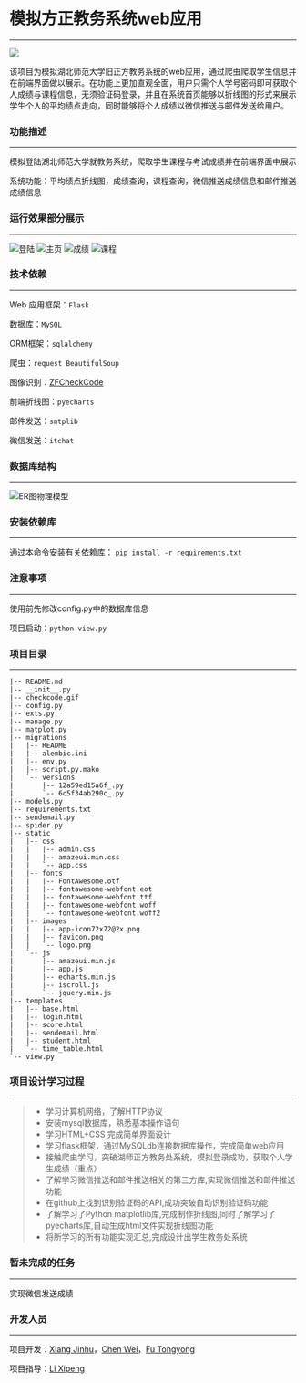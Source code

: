 # 模拟方正教务系统web应用

---
![](https://camo.githubusercontent.com/392a32588691a8418368a51ff33a12d41f11f0a9/68747470733a2f2f696d672e736869656c64732e696f2f62616467652f707974686f6e2d322e372d6666363962342e737667)

该项目为模拟湖北师范大学旧正方教务系统的web应用，通过爬虫爬取学生信息并在前端界面做以展示。在功能上更加直观全面，用户只需个人学号密码即可获取个人成绩与课程信息，无须验证码登录，并且在系统首页能够以折线图的形式来展示学生个人的平均绩点走向，同时能够将个人成绩以微信推送与邮件发送给用户。

### 功能描述
---
模拟登陆湖北师范大学就教务系统，爬取学生课程与考试成绩并在前端界面中展示

系统功能：平均绩点折线图，成绩查询，课程查询，微信推送成绩信息和邮件推送成绩信息

### 运行效果部分展示
---
![登陆](http://a3.qpic.cn/psb?/V13uRwZ427WzZu/qO4EPt8MgdOSl3knp*AwplMtwtC7qlrRbNtZiyVO0go!/b/dDYBAAAAAAAA&ek=1&kp=1&pt=0&bo=PAe7AzwHuwMDEDU!&tl=1&vuin=2018982763&tm=1535270400&sce=60-4-3&rf=viewer_311)
![主页](http://a2.qpic.cn/psb?/V13uRwZ427WzZu/7qpDE95.RPvGzU.BhHIyAM2vnMNP7Ga6u.6EWIq4SPo!/b/dDUBAAAAAAAA&ek=1&kp=1&pt=0&bo=PQe9Az0HvQMRECc!&tl=1&vuin=2018982763&tm=1535270400&sce=50-1-1&rf=viewer_311)
![成绩](http://a4.qpic.cn/psb?/V13uRwZ427WzZu/m2DOMcF8LZ3cALHpX3iY*FyBRDRiDDq6QWHvnffPXck!/b/dDcBAAAAAAAA&ek=1&kp=1&pt=0&bo=PAczAzwHMwMRECc!&tl=3&vuin=2018982763&tm=1535270400&sce=60-4-3&rf=viewer_311)
![课程](http://a3.qpic.cn/psb?/V13uRwZ427WzZu/kQjxaXIYleww0vD.K9mcIVrrBpWgS4zF.qu0pCywk9I!/b/dEIBAAAAAAAA&ek=1&kp=1&pt=0&bo=PAe7AzwHuwMRECc!&tl=1&vuin=2018982763&tm=1535270400&sce=50-1-1&rf=viewer_311)


### 技术依赖
---
Web 应用框架：`Flask`

数据库：`MySQL`

ORM框架：`sqlalchemy`

爬虫：`request BeautifulSoup`

图像识别：[ZFCheckCode](https://github.com/sctpan/CheckCodeRecognition)

前端折线图：`pyecharts`

邮件发送：`smtplib`

微信发送：`itchat`

### 数据库结构
---
![ER图物理模型](http://a3.qpic.cn/psb?/V13uRwZ427WzZu/ld1yoDJ9Vn78Ovt0CBEbweBfgj*MTqd393ItNgZ8nko!/b/dFYBAAAAAAAA&ek=1&kp=1&pt=0&bo=4AMkAuADJAIDEDU!&tl=1&vuin=2018982763&tm=1535277600&sce=60-4-3&rf=viewer_311)

### 安装依赖库
---
通过本命令安装有关依赖库：
`pip install -r requirements.txt`

### 注意事项
---
使用前先修改config.py中的数据库信息

项目启动：`python view.py`

### 项目目录
---
```
|-- README.md
|-- __init__.py
|-- checkcode.gif
|-- config.py            
|-- exts.py
|-- manage.py
|-- matplot.py
|-- migrations				
|   |-- README
|   |-- alembic.ini
|   |-- env.py
|   |-- script.py.mako
|   `-- versions
|       |-- 12a59ed15a6f_.py
|       `-- 6c5f34ab290c_.py
|-- models.py
|-- requirements.txt
|-- sendemail.py
|-- spider.py
|-- static
|   |-- css
|   |   |-- admin.css
|   |   |-- amazeui.min.css
|   |   `-- app.css
|   |-- fonts
|   |   |-- FontAwesome.otf
|   |   |-- fontawesome-webfont.eot
|   |   |-- fontawesome-webfont.ttf
|   |   |-- fontawesome-webfont.woff
|   |   `-- fontawesome-webfont.woff2
|   |-- images
|   |   |-- app-icon72x72@2x.png
|   |   |-- favicon.png
|   |   `-- logo.png
|   `-- js
|       |-- amazeui.min.js
|       |-- app.js
|       |-- echarts.min.js
|       |-- iscroll.js
|       `-- jquery.min.js
|-- templates
|   |-- base.html
|   |-- login.html
|   |-- score.html
|   |-- sendemail.html
|   |-- student.html
|   `-- time_table.html
`-- view.py
```

### 项目设计学习过程
-----
> * 学习计算机网络，了解HTTP协议
> * 安装mysql数据库，熟悉基本操作语句
> * 学习HTML+CSS 完成简单界面设计
> * 学习flask框架，通过MySQLdb连接数据库操作，完成简单web应用
> * 接触爬虫学习，突破湖师正方教务处系统，模拟登录成功，获取个人学生成绩（重点）
> * 了解学习微信推送和邮件推送相关的第三方库,实现微信推送和邮件推送功能
> * 在github上找到识别验证码的API,成功突破自动识别验证码功能
> * 了解学习了Python matplotlib库,完成制作折线图,同时了解学习了pyecharts库,自动生成html文件实现折线图功能
> * 将所学习的所有功能实现汇总,完成设计出学生教务处系统

### 暂未完成的任务
---
实现微信发送成绩


### 开发人员
---
项目开发：[Xiang Jinhu](https://github.com/chirsxjh)，[Chen Wei](https://github.com/Cris0525)，[Fu Tongyong](https://github.com/CANYOUFINDIT)

项目指导：[Li Xipeng](https://github.com/hahaps)